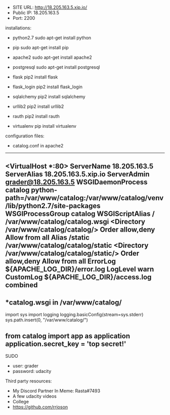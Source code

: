 

* SITE URL: http://18.205.163.5.xip.io/
* Public IP: 18.205.163.5
* Port: 2200


installations:

* python2.7 
sudo apt-get install python

* pip
sudo apt-get install pip

* apache2
sudo apt-get install apache2

* postgresql
sudo apt-get install postgresql

* flask
pip2 install flask

* flask_login
pip2 install flask_login

* sqlalchemy
pip2 install sqlalchemy

* urllib2
pip2 install urllib2

* rauth
pip2 install rauth

* virtualenv
pip install virtualenv



configuration files:
* catalog.conf in apache2
------------------
<VirtualHost *:80>
    ServerName 18.205.163.5
    ServerAlias 18.205.163.5.xip.io
    ServerAdmin grader@18.205.163.5
    WSGIDaemonProcess catalog python-path=/var/www/catalog:/var/www/catalog/venv/lib/python2.7/site-packages
    WSGIProcessGroup catalog
    WSGIScriptAlias / /var/www/catalog/catalog.wsgi
    <Directory /var/www/catalog/catalog/>
        Order allow,deny
        Allow from all
    </Directory>
    Alias /static /var/www/catalog/catalog/static
    <Directory /var/www/catalog/catalog/static/>
        Order allow,deny
        Allow from all
    </Directory>
    ErrorLog ${APACHE_LOG_DIR}/error.log
    LogLevel warn
    CustomLog ${APACHE_LOG_DIR}/access.log combined
</VirtualHost>
------------------


*catalog.wsgi in /var/www/catalog/
------------------
import sys
import logging
logging.basicConfig(stream=sys.stderr)
sys.path.insert(0, "/var/www/catalog/")

from catalog import app as application
application.secret_key = 'top secret!'
------------------


SUDO
* user: grader
* password: udacity


Third party resources:
* My Discord Partner In Meme: Rasta#7493
* A few udacity videos
* College
* https://github.com/rrjoson

